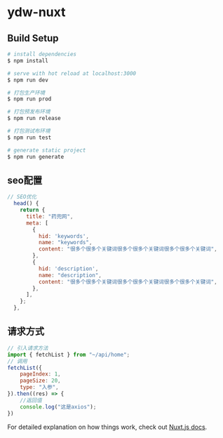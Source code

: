 # ydw-nuxt

## Build Setup

```bash
# install dependencies
$ npm install

# serve with hot reload at localhost:3000
$ npm run dev

# 打包生产环境
$ npm run prod

# 打包预发布环境
$ npm run release

# 打包测试布环境
$ npm run test

# generate static project
$ npm run generate

```
## seo配置
```javascript
// SEO优化
  head() {
    return {
      title: "药兜网",
      meta: [
        {
          hid: 'keywords',
          name: "keywords",
          content: "很多个很多个关键词很多个很多个关键词很多个很多个关键词",
        },
        {
          hid: 'description',
          name: "description",
          content: "很多个很多个关键词很多个很多个关键词很多个很多个关键词",
        },
      ],
    };
  },
```
## 请求方式
```javascript
// 引入请求方法
import { fetchList } from "~/api/home";
// 调用  
fetchList({
    pageIndex: 1,
    pageSize: 20,
    type: "入参",
}).then((res) => {
    //返回值
    console.log("这是axios");
})

```
For detailed explanation on how things work, check out [Nuxt.js docs](https://nuxtjs.org).
